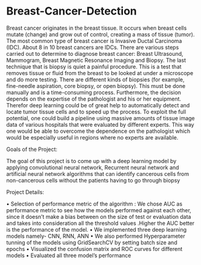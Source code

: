 # Breast-Cancer-Detection

Breast cancer originates in the breast tissue. It occurs when breast cells mutate (change) and grow out of control, creating a mass of tissue (tumor). The most common type of breast cancer is Invasive Ductal Carcinoma (IDC). About 8 in 10 breast cancers are IDCs. There are various steps carried out to determine to diagnose breast cancer: Breast Ultrasound, Mammogram, Breast Magnetic Resonance Imaging and Biopsy. The last technique that is biopsy is quiet a painful procedure. This is a test that removes tissue or fluid from the breast to be looked at under a microscope and do more testing. There are different kinds of biopsies (for example, fine-needle aspiration, core biopsy, or open biopsy). This must be done manually and is a time-consuming process. Furthermore, the decision depends on the expertise of the pathologist and his or her equipment. Therefor deep learning could be of great help to automatically detect and locate tumor tissue cells and to speed up the process. To exploit the full potential, one could build a pipeline using massive amounts of tissue image data of various hospitals that were evaluated by different experts. This way one would be able to overcome the dependence on the pathologist which would be especially useful in regions where no experts are available.

Goals of the Project:

The goal of this project is to come up with a deep learning model by applying convolutional neural network, Recurrent neural network and artificial neural network algorithms that can identify cancerous cells from non-cancerous cells without the patients having to go through biopsy

Project Details:

•	Selection of performance metric of the algorithm : We chose AUC as performance metric to see how the models performed against each other, since it      doesn’t make a bias between on the size of test or evaluation data and takes into consideration all the threshold values .Higher the AUC better is the performance of the model.
•	We implemented three deep learning models namely- CNN, RNN, ANN
•	We also performed Hyperparameter tunning of the models using GridSearchCV by setting batch size and epochs
•	Visualized the confusion matrix and ROC curves for different models
•	Evaluated all three model’s performance 
